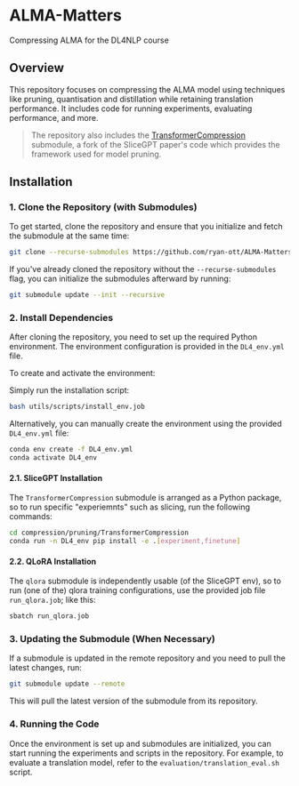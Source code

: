 # ALMA-Matters

Compressing ALMA for the DL4NLP course

## Overview

This repository focuses on compressing the ALMA model using techniques like pruning, quantisation and distillation while retaining translation performance. It includes code for running experiments, evaluating performance, and more.

> The repository also includes the [TransformerCompression](https://github.com/ryan-ott/TransformerCompression) submodule, a fork of the SliceGPT paper's code which provides the framework used for model pruning.

## Installation

### 1. Clone the Repository (with Submodules)
To get started, clone the repository and ensure that you initialize and fetch the submodule at the same time:

```bash
git clone --recurse-submodules https://github.com/ryan-ott/ALMA-Matters.git
```
If you've already cloned the repository without the `--recurse-submodules` flag, you can initialize the submodules afterward by running:

```bash
git submodule update --init --recursive
```

### 2. Install Dependencies
After cloning the repository, you need to set up the required Python environment. The environment configuration is provided in the `DL4_env.yml` file.

To create and activate the environment:

Simply run the installation script:

```bash
bash utils/scripts/install_env.job
```

Alternatively, you can manually create the environment using the provided `DL4_env.yml` file:

```bash
conda env create -f DL4_env.yml
conda activate DL4_env
```

#### 2.1. SliceGPT Installation
The `TransformerCompression` submodule is arranged as a Python package, so to run specific "experiemnts" such as slicing, run the following commands:

```bash
cd compression/pruning/TransformerCompression
conda run -n DL4_env pip install -e .[experiment,finetune]
```

#### 2.2. QLoRA Installation
The `qlora` submodule is independently usable (of the SliceGPT env), so to run (one of the) qlora training configurations, use the provided job file `run_qlora.job`; like this:

```bash
sbatch run_qlora.job
```

### 3. Updating the Submodule (When Necessary)
If a submodule is updated in the remote repository and you need to pull the latest changes, run:

```bash
git submodule update --remote
```
This will pull the latest version of the submodule from its repository.

### 4. Running the Code
Once the environment is set up and submodules are initialized, you can start running the experiments and scripts in the repository. For example, to evaluate a translation model, refer to the `evaluation/translation_eval.sh` script.
